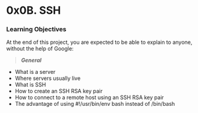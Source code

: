 # 0x0B. SSH

### Learning Objectives
At the end of this project, you are expected to be able to explain to anyone, without the help of Google:

> _**General**_
* What is a server
* Where servers usually live
* What is SSH
* How to create an SSH RSA key pair
* How to connect to a remote host using an SSH RSA key pair
* The advantage of using #!/usr/bin/env bash instead of /bin/bash
